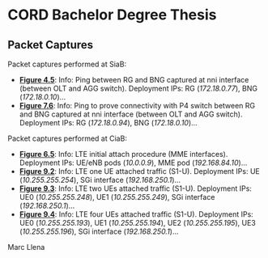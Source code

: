 # CORD Bachelor Degree Thesis

## Packet Captures
Packet captures performed at SiaB:
* [**Figure 4.5**](https://github.com/marcllena/cord-packet-captures/blob/main/Fig_4_5_RG-BNG-pings.pcap):
Info: Ping between RG and BNG captured at nni interface (between OLT and AGG switch). Deployment IPs: RG (*172.18.0.77*), BNG (*172.18.0.10*)...
* [**Figure 7.6**](https://github.com/marcllena/cord-packet-captures/blob/main/Fig_7_6_RG-BNG-pings-2.pcap):
Info: Ping to prove connectivity with P4 switch between RG and BNG captured at nni interface (between OLT and AGG switch). Deployment IPs: RG (*172.18.0.94*), BNG (*172.18.0.10*)...

Packet captures performed at CiaB:
* [**Figure 6.5**](https://github.com/marcllena/cord-packet-captures/blob/main/Fig_7_6_RG-BNG-pings-2.pcap):
Info: LTE initial attach procedure (MME interfaces). Deployment IPs: UE/eNB pods (*10.0.0.9*), MME pod (*192.168.84.10*)...
* [**Figure 9.2**](https://github.com/marcllena/cord-packet-captures/blob/main/Fig_9_2_LTE-1UE.pcap):
Info: LTE one UE attached traffic (S1-U). Deployment IPs: UE (*10.255.255.254*), SGi interface (*192.168.250.1*)...
* [**Figure 9.3**](https://github.com/marcllena/cord-packet-captures/blob/main/Fig_9_3_LTE-2UE.pcap):
Info: LTE two UEs attached traffic (S1-U). Deployment IPs: UE0 (*10.255.255.248*), UE1 (*10.255.255.249*), SGi interface (*192.168.250.1*)...
* [**Figure 9.4**](https://github.com/marcllena/cord-packet-captures/blob/main/Fig_9_4_LTE-4UE.pcap):
Info: LTE four UEs attached traffic (S1-U). Deployment IPs: UE0 (*10.255.255.193*), UE1 (*10.255.255.194*), UE2 (*10.255.255.195*), UE3 (*10.255.255.196*), SGi interface (*192.168.250.1*)...

Marc Llena
